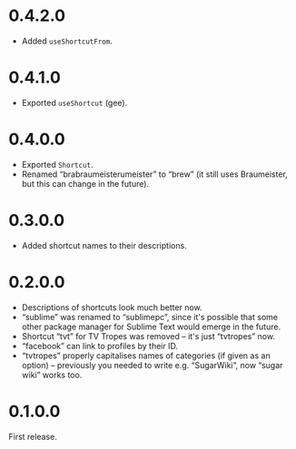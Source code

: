# 0.4.2.0

* Added `useShortcutFrom`.

# 0.4.1.0

* Exported `useShortcut` (gee).

# 0.4.0.0

* Exported `Shortcut`.
* Renamed “brabraumeisterumeister” to “brew” (it still uses Braumeister, but this can change in the future).

# 0.3.0.0

* Added shortcut names to their descriptions.

# 0.2.0.0

* Descriptions of shortcuts look much better now.
* “sublime” was renamed to “sublimepc”, since it's possible that some other package manager for Sublime Text would emerge in the future.
* Shortcut “tvt” for TV Tropes was removed – it's just “tvtropes” now.
* “facebook” can link to profiles by their ID.
* “tvtropes” properly capitalises names of categories (if given as an option) – previously you needed to write e.g. “SugarWiki”, now “sugar wiki” works too.

# 0.1.0.0

First release.
